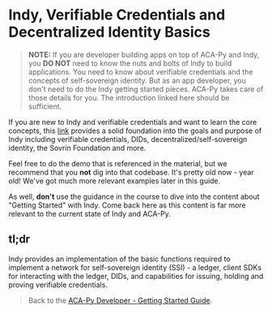 # Indy, Verifiable Credentials and Decentralized Identity Basics

> **NOTE:** If you are developer building apps on top of ACA-Py and Indy, you **DO NOT** need to know the nuts and bolts of Indy to build applications. You need to know about verifiable credentials and the concepts of self-sovereign identity. But as an app developer, you don't need to do the Indy getting started pieces. ACA-Py takes care of those details for you. The introduction linked here should be sufficient.

If you are new to Indy and verifiable credentials and want to learn the core concepts, this [link](https://github.com/hyperledger-archives/education/blob/master/LFS171x/docs/introduction-to-hyperledger-indy.md) provides a solid foundation into the goals and purpose of Indy including verifiable credentials, DIDs, decentralized/self-sovereign identity, the Sovrin Foundation and more.

Feel free to do the demo that is referenced in the material, but we recommend that you **not** dig into that codebase. It's pretty old now - year old!  We've got much more relevant examples later in this guide.

As well, **don't** use the guidance in the course to dive into the content about "Getting Started" with Indy. Come back here as this content is far more relevant to the current state of Indy and ACA-Py.

## tl;dr

Indy provides an implementation of the basic functions required to implement a network for self-sovereign identity (SSI) - a ledger, client SDKs for interacting with the ledger, DIDs, and capabilities for issuing, holding and proving verifiable credentials.

> Back to the [ACA-Py Developer - Getting Started Guide](./README.md).
